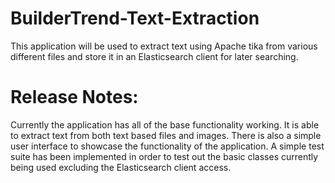 # BuilderTrend-Text-Extraction
This application will be used to extract text using Apache tika from various different files
and store it in an Elasticsearch client for later searching. 

# Release Notes:
Currently the application has all of the base functionality working. It is able to extract text
from both text based files and images. There is also a simple user interface to showcase the 
functionality of the application. A simple test suite has been implemented in order to test out
the basic classes currently being used excluding the Elasticsearch client access.
